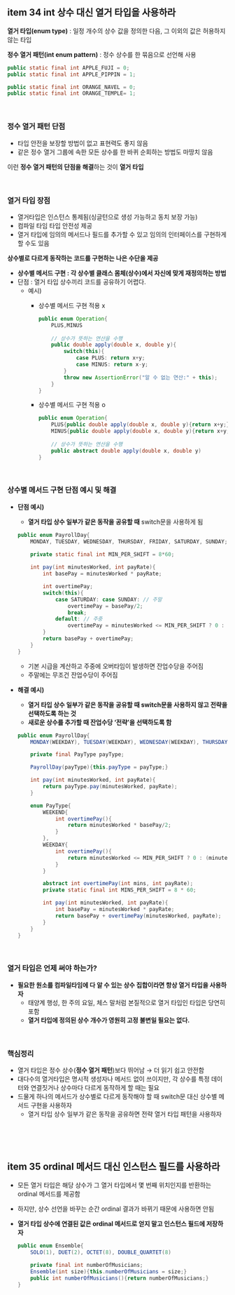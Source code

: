 ## item 34 int 상수 대신 열거 타입을 사용하라

**열거 타입(enum type)** : 일정 개수의 상수 값을 정의한 다음, 그 이외의 값은 허용하지 않는 타입

**정수 열거 패턴(int enum pattern)** : 정수 상수를 한 묶음으로 선언해 사용

```java
public static final int APPLE_FUJI = 0;
public static final int APPLE_PIPPIN = 1;

public static final int ORANGE_NAVEL = 0;
public static final int ORANGE_TEMPLE= 1;
```
<br>

### 정수 열거 패턴 단점

- 타입 안전을 보장할 방법이 없고 표현력도 좋지 않음
- 같은 정수 열거 그룹에 속한 모든 상수를 한 바퀴 순회하는 방법도 마땅치 않음

이런 **정수 열거 패턴의 단점을 해결**하는 것이 **열거 타입**

<br>

### 열거 타입 장점

- 열거타입은 인스턴스 통제됨(싱글턴으로 생성 가능하고 동치 보장 가능)
- 컴파일 타임 타입 안전성 제공
- 열거 타입에 임의의 메서드나 필드를 추가할 수 있고 임의의 인터페이스를 구현하게 할 수도 있음

**상수별로 다르게 동작하는 코드를 구현하는 나은 수단을 제공**

- **상수별 메서드 구현 : 각 상수별 클래스 몸체(상수)에서 자신에 맞게 재정의하는 방법**
- 단점 : 열거 타입 상수끼리 코드를 공유하기 어렵다.
    - 예시)
        - 상수별 메서드 구현 적용 x
            
            ```java
            public enum Operation{
            	PLUS,MINUS
            	
            	// 상수가 뜻하는 연산을 수행
            	public double apply(double x, double y){
            		switch(this){
            			case PLUS: return x+y;
            			case MINUS: return x-y;
            		}
            		throw new AssertionError("알 수 없는 연산:" + this);
            	}
            }
            ```
            
        - 상수별 메서드 구현 적용 o
            
            ```java
            public enum Operation{
            	PLUS{public double apply(double x, double y){return x+y;}},
            	MINUS{public double apply(double x, double y){return x+y;}}
            	
            	// 상수가 뜻하는 연산을 수행
            	public abstract double apply(double x, double y)
            }
            ```
<br>            

### 상수별 메서드 구현 단점 예시 및 해결

- **단점 예시)**
    - **열거 타입 상수 일부가 같은 동작을 공유할 때** switch문을 사용하게 됨
    
    ```java
    public enum PayrollDay{
    	MONDAY, TUESDAY, WEDNESDAY, THURSDAY, FRIDAY, SATURDAY, SUNDAY;
    
    	private static final int MIN_PER_SHIFT = 8*60;
    	
    	int pay(int minutesWorked, int payRate){
    		int basePay = minutesWorked * payRate;
    
    		int overtimePay;
    		switch(this){
    			case SATURDAY: case SUNDAY: // 주말
    				overtimePay = basePay/2;
    				break;
    			default: // 주중
    				overtimePay = minutesWorked <= MIN_PER_SHIFT ? 0 : (minutesWorked - MIN_PER_SHIFT)*payRate/2;
    		}
    		return basePay + overtimePay;
    	}
    }
    ```
    
    - 기본 시급을 계산하고 주중에 오버타임이 발생하면 잔업수당을 주어짐
    - 주말에는 무조건 잔업수당이 주어짐
    
- **해결 예시)**
    - **열거 타입 상수 일부가 같은 동작을 공유할 때 switch문을 사용하지 않고 전략을 선택하도록 하는 것**
    - **새로운 상수를 추가할 때 잔업수당 ‘전략’을 선택하도록 함**
    
    ```java
    public enum PayrollDay{
    	MONDAY(WEEKDAY), TUESDAY(WEEKDAY), WEDNESDAY(WEEKDAY), THURSDAY(WEEKDAY), FRIDAY(WEEKDAY), SATURDAY(WEEKEND), SUNDAY(WEEKEND);
    
    	private final PayType payType;
    
    	PayrollDay(payType){this.payType = payType;}
    
    	int pay(int minutesWorked, int payRate){
    		return payType.pay(minutesWorked, payRate);
    	}
    
    	enum PayType{
    		WEEKEND{
    			int overtimePay(){
    				return minutesWorked * basePay/2;
    			}
    		},
    		WEEKDAY{
    			int overtimePay(){
    				return minutesWorked <= MIN_PER_SHIFT ? 0 : (minutesWorked - MIN_PER_SHIFT)*payRate/2;
    			}
    		}
    
    		abstract int overtimePay(int mins, int payRate);
    		private static final int MINS_PER_SHIFT = 8 * 60;
    
    		int pay(int minutesWorked, int payRate){
    			int basePay = minutesWorked * payRate;
    			return basePay + overtimePay(minutesWorked, payRate);
    		}
    	}
    }
    ```
    
<br>

### 열거 타입은 언제 써야 하는가?

- **필요한 원소를 컴파일타임에 다 알 수 있는 상수 집합이라면 항상 열거 타입을 사용하자**
    - 태양계 행성, 한 주의 요일, 체스 말처럼 본질적으로 열거 타입인 타입은 당연히 포함
    - **열거 타입에 정의된 상수 개수가 영원히 고정 불변일 필요는 없다.**

<br>

### 핵심정리

- 열거 타입은 정수 상수(**정수 열거 패턴**)보다 뛰어남 → 더 읽기 쉽고 안전함
- 대다수의 열거타입은 명시적 생성자나 메서드 없이 쓰이지만, 각 상수를 특정 데이터와 연결짓거나 상수마다 다르게 동작하게 할 때는 필요
- 드물게 하나의 메서드가 상수별로 다르게 동작해야 할 때 switch문 대신 상수별 메서드 구현을 사용하자
    - 열거 타입 상수 일부가 같은 동작을 공유하면 전략 열거 타입 패턴을 사용하자
    
<br><br><br>

## item 35 ordinal 메서드 대신 인스턴스 필드를 사용하라

- 모든 열거 타입은 해당 상수가 그 열거 타입에서 몇 번째 위치인지를 반환하는 ordinal 메서드를 제공함
- 하지만, 상수 선언을 바꾸는 순간 ordinal 결과가 바뀌기 때문에 사용하면 안됨
- **열거 타입 상수에 연결된 값은 ordinal 메서드로 얻지 말고 인스턴스 필드에 저장하자**
    
    ```java
    public enum Ensemble{
    	SOLO(1), DUET(2), OCTET(8), DOUBLE_QUARTET(8)
    	
    	private final int numberOfMusicians;
    	Ensemble(int size){this.numberOfMusicians = size;}
    	public int numberOfMusicians(){return numberOfMusicians;}
    }
    ```

